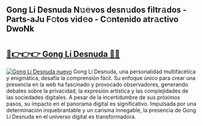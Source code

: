 ## Gong Li Desnuda N𝚞𝚎vos desn𝚞dos filtr𝚊dos - Parts-aJu F𝚘tos vid𝚎o - C𝚘ntenido atr𝚊ctivo DwoNk

# <h2><a href="http://mb7jpic.tromn.icu/?c=Gong+Li+Desnuda">🔗👉👉👉 Gong Li Desnuda 🔗🔗</a></h2>

[![Gong Li Desnuda nuevo](https://i.imgur.com/pEAQMta.gif)](http://mb7jpic.tromn.icu/?c=Gong+Li+Desnuda)
Gong Li Desnuda, una personalidad multifacética y enigmática, desafía la comprensión fácil. Su enfoque único para crear una presencia en la web ha fascinado y provocado observadores, generando debates sobre la privacidad, la expresión artística y las complejidades de las sociedades digitales. A pesar de la incertidumbre de sus próximos pasos, su impacto en el panorama digital es significativo. Impulsada por una determinación inquebrantable y un carisma innegable, la presencia de Gong Li Desnuda en el universo digital es transformadora.

